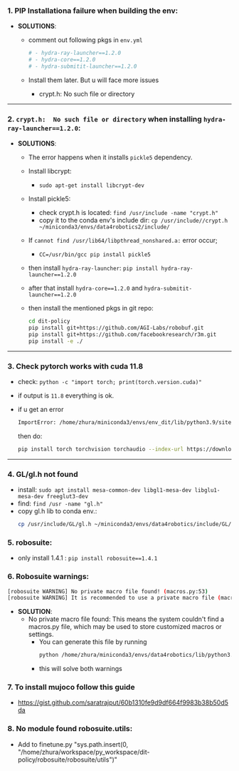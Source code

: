 

### 1. PIP Installationa failure when building the env:

- **SOLUTIONS**:
    - comment out following pkgs in `env.yml`
        ```yml
        # - hydra-ray-launcher==1.2.0
        # - hydra-core==1.2.0
        # - hydra-submitit-launcher==1.2.0
        ```

    - Install them later. But u will face more issues 
        - crypt.h:  No such file or directory

---

### 2. `crypt.h:  No such file or directory` when installing `hydra-ray-launcher==1.2.0`:

- **SOLUTIONS**:
    - The error happens when it installs `pickle5` dependency.
    - Install libcrypt:
        - ```sudo apt-get install libcrypt-dev```
    - Install pickle5:
        - check crypt.h is located: `find /usr/include -name "crypt.h"`
        - copy it to the conda env's include dir:  `cp /usr/include//crypt.h ~/miniconda3/envs/data4robotics2/include/`

    - If `cannot find /usr/lib64/libpthread_nonshared.a:` error occur;
        - `CC=/usr/bin/gcc pip install pickle5`

    - then install `hydra-ray-launcher`: `pip install hydra-ray-launcher==1.2.0`

    - after that install `hydra-core==1.2.0` and `hydra-submitit-launcher==1.2.0`

    - then install the mentioned pkgs in git repo:
        ```bash
        cd dit-policy
        pip install git+https://github.com/AGI-Labs/robobuf.git
        pip install git+https://github.com/facebookresearch/r3m.git
        pip install -e ./
        ```

---

### 3. Check pytorch works with cuda 11.8

- check: ```python -c "import torch; print(torch.version.cuda)"```
- if output is `11.8` everything is ok.
- if u get an error
    ```bash
    ImportError: /home/zhura/miniconda3/envs/env_dit/lib/python3.9/site-packages/torch/lib/libtorch_cpu.so: undefined symbol: iJIT_NotifyEvent
    ```

    then do:

    ```bash
    pip install torch torchvision torchaudio --index-url https://download.pytorch.org/whl/cu118
    ```

---


### 4. GL/gl.h not found

- install: ```sudo apt install mesa-common-dev libgl1-mesa-dev libglu1-mesa-dev freeglut3-dev```
- find: ```find /usr -name "gl.h"```
- copy gl.h lib to conda env.: 
    ```bash
    cp /usr/include/GL/gl.h ~/miniconda3/envs/data4robotics/include/GL/
    ```

### 5. robosuite:
- only install 1.4.1 : ```pip install robosuite==1.4.1```


### 6. Robosuite warnings:
```bash
[robosuite WARNING] No private macro file found! (macros.py:53)
[robosuite WARNING] It is recommended to use a private macro file (macros.py:54)
```
- **SOLUTION**:
    - No private macro file found: This means the system couldn't find a macros.py file, which may be used to store customized macros or settings.
        - You can generate this file by running
            ```bash
            python /home/zhura/miniconda3/envs/data4robotics/lib/python3.9/site-packages/robosuite/scripts/setup_macros.py
            ```
        - this will solve both warnings

### 7. To install mujoco follow this guide
 - https://gist.github.com/saratrajput/60b1310fe9d9df664f9983b38b50d5da

### 8. No module found robosuite.utils:
 - Add to finetune.py "sys.path.insert(0, "/home/zhura/workspace/py_workspace/dit-policy/robosuite/robosuite/utils")"
